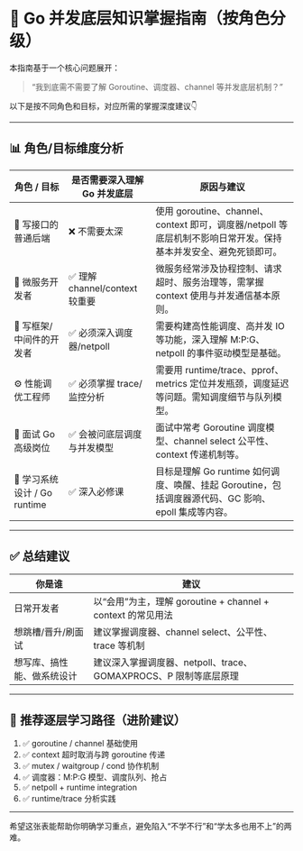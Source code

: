 
# 🧠 Go 并发底层知识掌握指南（按角色分级）

本指南基于一个核心问题展开：

> “我到底需不需要了解 Goroutine、调度器、channel 等并发底层机制？”

以下是按不同角色和目标，对应所需的掌握深度建议👇

---

## 📊 角色/目标维度分析

| 角色 / 目标 | 是否需要深入理解 Go 并发底层 | 原因与建议 |
|-------------|-------------------------------|-------------|
| 🧱 写接口的普通后端 | ❌ 不需要太深 | 使用 goroutine、channel、context 即可，调度器/netpoll 等底层机制不影响日常开发。保持基本并发安全、避免死锁即可。 |
| 🧩 微服务开发者 | ✅ 理解 channel/context 较重要 | 微服务经常涉及协程控制、请求超时、服务治理等，需掌握 context 使用与并发通信基本原则。 |
| 🧱 写框架/中间件的开发者 | ✅ 必须深入调度器/netpoll | 需要构建高性能调度、高并发 IO 等功能，深入理解 M:P:G、netpoll 的事件驱动模型是基础。 |
| ⚙️ 性能调优工程师 | ✅ 必须掌握 trace/监控分析 | 需要用 runtime/trace、pprof、metrics 定位并发瓶颈，调度延迟等问题。需知调度细节与队列模型。 |
| 🎯 面试 Go 高级岗位 | ✅ 会被问底层调度与并发模型 | 面试中常考 Goroutine 调度模型、channel select 公平性、context 传递机制等。 |
| 🧠 学习系统设计 / Go runtime | ✅ 深入必修课 | 目标是理解 Go runtime 如何调度、唤醒、挂起 Goroutine，包括调度器源代码、GC 影响、epoll 集成等内容。 |

---

## ✅ 总结建议

| 你是谁 | 建议 |
|--------|------|
| 日常开发者 | 以“会用”为主，理解 goroutine + channel + context 的常见用法 |
| 想跳槽/晋升/刷面试 | 建议掌握调度器、channel select、公平性、trace 等机制 |
| 想写库、搞性能、做系统设计 | 建议深入掌握调度器、netpoll、trace、GOMAXPROCS、P 限制等底层原理 |

---

## 📌 推荐逐层学习路径（进阶建议）

1. ✅ goroutine / channel 基础使用
2. ✅ context 超时取消与跨 goroutine 传递
3. ✅ mutex / waitgroup / cond 协作机制
4. ✅ 调度器：M:P:G 模型、调度队列、抢占
5. ✅ netpoll + runtime integration
6. ✅ runtime/trace 分析实践

---

希望这张表能帮助你明确学习重点，避免陷入“不学不行”和“学太多也用不上”的两难。
